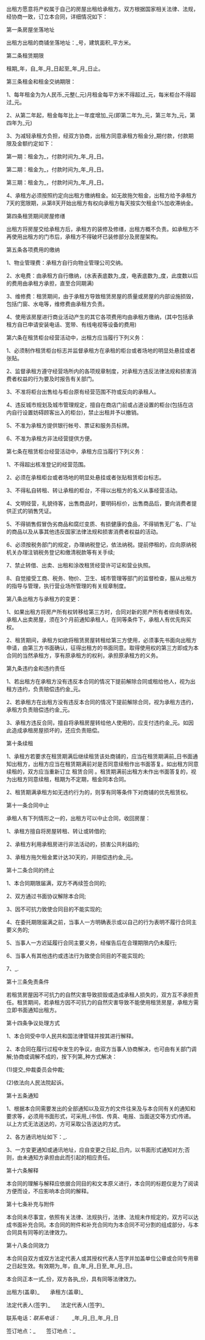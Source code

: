 
 


出租方愿意将产权属于自己的房屋出租给承租方。双方根据国家相关法律、法规，经协商一致，订立本合同，详细情况如下：


第一条房屋坐落地址


出租方出租的商铺坐落地址：_号，建筑面积_平方米。


第二条租赁期限


租期_年，自_年_月_日起至_年_月_日止。


第三条租金和租金交纳期限：


1、每年租金为为人民币_元整(_元)月租金每平方米不得超过_元，每米柜台不得超过_元。


2、从第二年起，租金每年比上一年度增加_元(即第二年为_元，第三年为_元，第四年为_元)


3、为减轻承租方负担，经双方协商，出租方同意承租方租金分_期付款，付款期限及金额约定如下：


第一期：租金为_，付款时间为_年_月_日。


第二期：租金为_，付款时间为_年_月_日。


第三期：租金为_，付款时间为_年_月_日。


4、承租方必须按照约定向出租方缴纳租金。如无故拖欠租金，出租方给予承租方7天的宽限期，从第8天开始出租方有权向承租方每天按实欠租金1%加收滞纳金。


第四条租赁期间房屋修缮


出租方将房屋交给承租方后，承租方的装修及修缮，出租方概不负责。如承租方不再使用出租方的门市后，承租方不得破坏已装修部分及房屋架构。


第五条各项费用的缴纳


1、物业管理费：承租方自行向物业管理公司交纳。


2、水电费：由承租方自行缴纳，(水表表底数为_度，电表底数为_度，此度数以后的费用由承租方承担，直至合同期满)


3、维修费：租赁期间，由于承租方导致租赁房屋的质量或房屋的内部设施损毁，包括门窗、水电等，维修费由承租方负责。


4、使用该房屋进行商业活动产生的其它各项费用均由承租方缴纳，(其中包括承租方自已申请安装电话、宽带、有线电视等设备的费用)


第六条在租赁柜台经营活动中，出租方应当履行下列义务：


1、必须制作租赁柜台标志并监督承租方在承租的柜台或者场地的明显处悬挂或者张贴。


2、监督承租方遵守经营场所内的各项规章制度，对承租方违反法律法规和损害消费者权益的行为要及时报告有关部门。


3、不准将柜台出售给与柜台原有经营范围不符或反向的承租人。


4、违反城市规划及城市管理规定，擅自在商店门前或占道设置的柜台(包括在店内自行设置妨碍顾客出入的柜台)，禁止出租并予以撤销。


5、不准为承租方提供银行帐号、票证和服务员标牌。


6、不准为承租方非法经营提供方便。


第七条在租赁柜台经营活动中，承租方应当履行下列义务：


1、不得超出核准登记的经营范围。


2、必须在承租柜台或者场地的明显处悬挂或者张贴租赁柜台标志。


3、不得私自转租、转让承租的柜台，不得以出租方的名义从事经营活动。


4、文明经营，礼貌待客，出售商品时，要明码标价，出售商品后，要向消费者提供正式的销售凭证。


5、不得销售假冒伪劣商品和腐烂变质、有损健康的食品，不得销售无厂名、厂址的商品以及从事其他违反国家法律法规和损害消费者权益的活动。


6、必须按税务部门的规定，办理纳税登记，依法纳税。提前停租的，应向原纳税机关办理注销税务登记和缴清税款等有关手续;


7、禁止转借、出卖、出租和涂改租赁经营许可证和营业执照。


8、自觉接受工商、税务、物价、卫生、城市管理等部门的监督检查，服从出租方的指导与管理，执行营业场所管理的有关规章制度。


第八条出租方与承租方的变更：


1、如果出租方将房产所有权转移给第三方时，合同对新的房产所有者继续有效。承租人出卖房屋，须在3个月前通知承租人，在同等条件下，承租人有优先购买权。


2、租赁期间，承租方如欲将租赁房屋转租给第三方使用，必须事先书面向出租方申请，由第三方书面确认，征得出租方的书面同意。取得使用权的第三方即成为本合同的当然承租方，享有原承租方的权利，承担原承租方的义务。


第九条违约金和违约责任


1、若出租方在承租方没有违反本合同的情况下提前解除合同或租给他人，视为出租方违约，负责赔偿违约金_元。


2、若承租方在出租方没有违反本合同的情况下提前解除合同，视为承租方违约，承租方负责赔偿违约金_元。


3、承租方违反合同，擅自将承租房屋转给他人使用的，应支付违约金_元。如因此造成承租房屋损坏的，还应负责赔偿。


第十条续租


1、承租方若要求在租赁期满后继续租赁该处商铺的，应当在租赁期满前_日书面通知出租方，出租方应当在租赁期满前对是否同意续租作出书面答复。如出租方同意续租的，双方应当重新订立
租赁合同
。租赁期满前出租方未作出书面答复的，视为出租方同意续租，租期为不定期，租金同本合同。


2、租赁期满承租方如无违约行为的，则享有同等条件下对商铺的优先租赁权。


第十一条合同中止


承租人有下列情形之一的，出租方可以中止合同，收回房屋：


1、承租方擅自将房屋转租、转让或转借的;


2、承租方利用承租房进行非法活动的，损害公共利益的;


3、承租方拖欠租金累计达30天的，并赔偿违约金_元。


第十二条合同的终止


1、本合同期限届满，双方不再续签合同的;


2、双方通过书面协议解除本合同;


3、因不可抗力致使合同目的不能实现的;


4、在委托期限届满之前，当事人一方明确表示或以自己的行为表明不履行合同主要义务的;


5、当事人一方迟延履行合同主要义务，经催告后在合理期限内仍未履行;


6、当事人有其他违约或违法行为致使合同目的不能实现的;


7、_.


第十三条免责条件


若租赁房屋因不可抗力的自然灾害导致损毁或造成承租人损失的，双方互不承担责任。租赁期间，若承租方因不可抗力的自然灾害导致不能使用租赁房屋，承租方需立即书面通知出租方。


第十四条争议处理方式


1、本合同受中华人民共和国法律管辖并按其进行解释。


2、本合同在履行过程中发生的争议，由双方当事人协商解决，也可由有关部门调解;协商或调解不成的，按下列第_种方式解决：


(1)提交_仲裁委员会仲裁;


(2)依法向人民法院起诉。


第十五条通知


1、根据本合同需要发出的全部通知以及双方的文件往来及与本合同有关的通知和要求等，必须用书面形式，可采用_(书信、传真、电报、当面送交等方式)传递。以上方式无法送达的，方可采取公告送达的方式。


2、各方通讯地址如下：_.


3、一方变更通知或通讯地址，应自变更之日起_日内，以书面形式通知对方;否则，由未通知方承担由此而引起的相应责任。


第十六条解释


本合同的理解与解释应依据合同目的和文本原义进行，本合同的标题仅是为了阅读方便而设，不应影响本合同的解释。


第十七条补充与附件


本合同未尽事宜，依照有关法律、法规执行，法律、法规未作规定的，双方可以达成书面补充合同。本合同的附件和补充合同均为本合同不可分割的组成部分，与本合同具有同等的法律效力。


第十八条合同效力


本合同自双方或双方法定代表人或其授权代表人签字并加盖单位公章或合同专用章之日起生效。有效期为_年，自_年_月_日至_年_月_日。


本合同正本一式_份，双方各执_份，具有同等法律效力。


出租方(盖章)_　　承租方(盖章)_


法定代表人(签字)_　　法定代表人(签字)_


联系电话：_联系电话：_ 　　_年_月_日_年_月_日


签订地点：_　　签订地点：_
 


 

 
 
 
 
 
  


  
 

  


  


  
 
 
 
 

